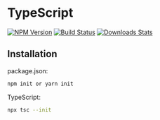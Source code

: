 # TypeScript 


[![NPM Version][npm-image]][npm-url]
[![Build Status][travis-image]][travis-url]
[![Downloads Stats][npm-downloads]][npm-url]

## Installation

package.json:

```sh
npm init or yarn init
```

TypeScript:

```sh
npx tsc --init
```

[npm-image]: https://img.shields.io/npm/v/datadog-metrics.svg?style=flat-square
[npm-url]: https://npmjs.org/package/datadog-metrics
[npm-downloads]: https://img.shields.io/npm/dm/datadog-metrics.svg?style=flat-square
[travis-image]: https://img.shields.io/travis/dbader/node-datadog-metrics/master.svg?style=flat-square
[travis-url]: https://travis-ci.org/dbader/node-datadog-metrics
[wiki]: https://github.com/yourname/yourproject/wiki